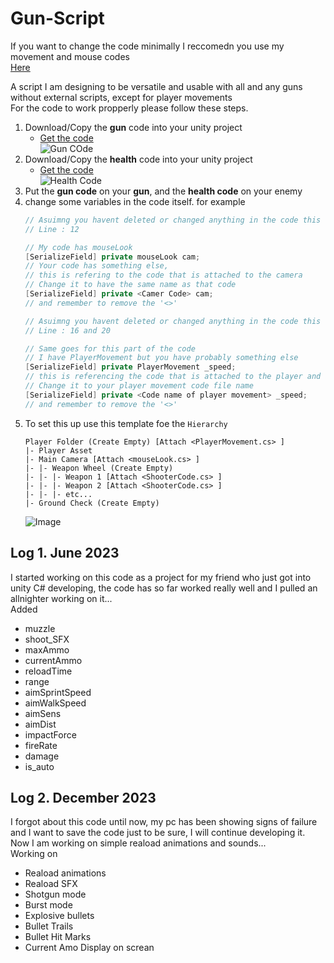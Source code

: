 # Gun-Script
If you want to change the code minimally I reccomedn you use my movement and mouse codes <br>
[Here](https://github.com/Belistov/Gun-Script/tree/main/Extra_Code)<br>

A script I am designing to be versatile and usable with all and any guns without external scripts, except for player movements
<br>
For the code to work propperly please follow these steps.
1. Download/Copy the **gun** code into your unity project
    - [Get the code](https://github.com/Belistov/Gun-Script/blob/main/ShooterCode.cs)<br>
![Gun COde](https://media.discordapp.net/attachments/1014937571253555310/1225393539538485288/image.png?ex=6620f7aa&is=660e82aa&hm=f6e47ed26c11e58b052fc55c1c8427305dbbe8b2488e8fbc447861509ebda623&=&format=webp&quality=lossless&width=423&height=681)
2. Download/Copy the **health** code into your unity project
    - [Get the code](https://github.com/Belistov/Gun-Script/blob/main/health.cs)<br>
    ![Health Code](https://media.discordapp.net/attachments/1014937571253555310/1225403113419313162/image.png?ex=66210095&is=660e8b95&hm=be243527175d80e64974161b8d77a7000457a5ab4c6623c59bc8975527573767&=&format=webp&quality=lossless)
3. Put the **gun code** on your **gun**, and the **health code** on your enemy
4. change some variables in the code itself. for example
   ```cs
   // Asuimng you havent deleted or changed anything in the code this can be found in
   // Line : 12
   
   // My code has mouseLook
   [SerializeField] private mouseLook cam;
   // Your code has something else,
   // this is refering to the code that is attached to the camera
   // Change it to have the same name as that code
   [SerializeField] private <Camer Code> cam;
   // and remember to remove the '<>'
   ```
   ```cs
   // Asuimng you havent deleted or changed anything in the code this can be found in
   // Line : 16 and 20
   
   // Same goes for this part of the code
   // I have PlayerMovement but you have probably something else
   [SerializeField] private PlayerMovement _speed;
   // this is referencing the code that is attached to the player and allows him to move
   // Change it to your player movement code file name
   [SerializeField] private <Code name of player movement> _speed;
   // and remember to remove the '<>'
   ```
5. To set this up use this template foe the ``Hierarchy``
   ```
   Player Folder (Create Empty) [Attach <PlayerMovement.cs> ]
   |- Player Asset 
   |- Main Camera [Attach <mouseLook.cs> ]
   |- |- Weapon Wheel (Create Empty)
   |- |- |- Weapon 1 [Attach <ShooterCode.cs> ]
   |- |- |- Weapon 2 [Attach <ShooterCode.cs> ]
   |- |- |- etc...
   |- Ground Check (Create Empty)
   ```
   ![Image](https://media.discordapp.net/attachments/968661712943337552/1225598275655307274/image.png?ex=6621b657&is=660f4157&hm=5ffb3b337a4df237047110700a7b4ba9816a659dda3d6e53fe4b1c1f521b1a90&=&format=webp&quality=lossless)
   
## Log 1. June 2023
I started working on this code as a project for my friend who just got into unity C# developing, the code has so far worked really well and I pulled an allnighter working on it... <br>
Added
- muzzle
- shoot_SFX
- maxAmmo
- currentAmmo
- reloadTime
- range
- aimSprintSpeed
- aimWalkSpeed
- aimSens
- aimDist
- impactForce
- fireRate
- damage
- is_auto
  
## Log 2. December 2023
I forgot about this code until now, my pc has been showing signs of failure and I want to save the code just to be sure, I will continue developing it. Now I am working on simple reaload animations and sounds... <br>
Working on
- Reaload animations
- Reaload SFX
- Shotgun mode
- Burst mode
- Explosive bullets
- Bullet Trails
- Bullet Hit Marks
- Current Amo Display on screan
